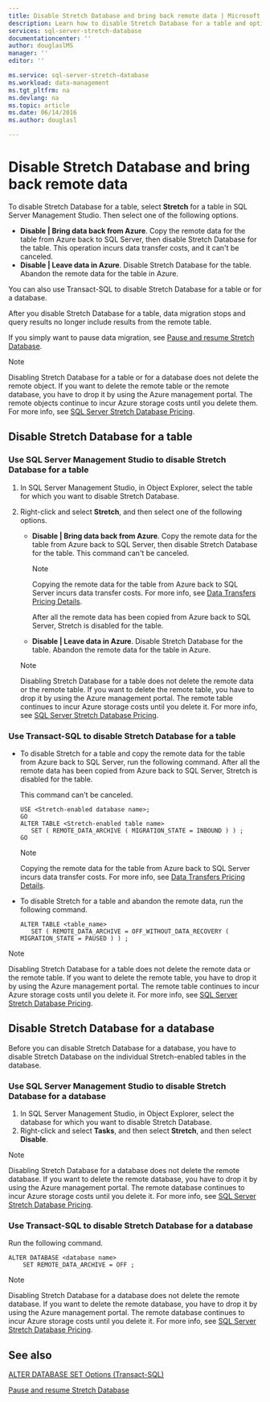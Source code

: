 ```yaml
---
title: Disable Stretch Database and bring back remote data | Microsoft Azure
description: Learn how to disable Stretch Database for a table and optionally bring back remote data.
services: sql-server-stretch-database
documentationcenter: ''
author: douglaslMS
manager: ''
editor: ''

ms.service: sql-server-stretch-database
ms.workload: data-management
ms.tgt_pltfrm: na
ms.devlang: na
ms.topic: article
ms.date: 06/14/2016
ms.author: douglasl

---
```

# Disable Stretch Database and bring back remote data
To disable Stretch Database for a table, select **Stretch** for a table in SQL Server Management Studio. Then select one of the following options.

* **Disable | Bring data back from Azure**. Copy the remote data for the table from Azure back to SQL Server, then disable Stretch Database for the table. This operation incurs data transfer costs, and it can't be canceled.
* **Disable | Leave data in Azure**. Disable Stretch Database for the table.  Abandon the remote data for the table in Azure.

You can also use Transact\-SQL to disable Stretch Database for a table or for a database.

After you disable Stretch Database for a table, data migration stops and query results no longer include results from the remote table.

If you simply want to pause data migration, see [Pause and resume Stretch Database](sql-server-stretch-database-pause.md).

> [!NOTE]
> Disabling Stretch Database for a table or for a database does not delete the remote object. If you want to delete the remote table or the remote database, you have to drop it by using the Azure management portal. The remote objects continue to incur Azure storage costs until you delete them. For more info, see [SQL Server Stretch Database Pricing](https://azure.microsoft.com/pricing/details/sql-server-stretch-database/).
> 
> 

## Disable Stretch Database for a table
### Use SQL Server Management Studio to disable Stretch Database for a table
1. In SQL Server Management Studio, in Object Explorer, select the table for which you want to disable Stretch Database.
2. Right\-click and select **Stretch**, and then select one of the following options.
   
   * **Disable | Bring data back from Azure**. Copy the remote data for the table from Azure back to SQL Server, then disable Stretch Database for the table. This command can't be canceled.
     
     > [!NOTE]
     > Copying the remote data for the table from Azure back to SQL Server incurs data transfer costs. For more info, see [Data Transfers Pricing Details](https://azure.microsoft.com/pricing/details/data-transfers/).
     > 
     > 
     
     After all the remote data has been copied from Azure back to SQL Server, Stretch is disabled for the table.
   * **Disable | Leave data in Azure**. Disable Stretch Database for the table.  Abandon the remote data for the table in Azure.
   
   > [!NOTE]
   > Disabling Stretch Database for a table does not delete the remote data or the remote table. If you want to delete the remote table, you have to drop it by using the Azure management portal. The remote table continues to incur Azure storage costs until you delete it. For more info, see [SQL Server Stretch Database Pricing](https://azure.microsoft.com/pricing/details/sql-server-stretch-database/).
   > 
   > 

### Use Transact\-SQL to disable Stretch Database for a table
* To disable Stretch for a table and copy the remote data for the table from Azure back to SQL Server, run the following command. After all the remote data has been copied from Azure back to SQL Server, Stretch is disabled for the table.
  
  This command can't be canceled.
  
  ```tsql
  USE <Stretch-enabled database name>;
  GO
  ALTER TABLE <Stretch-enabled table name>  
     SET ( REMOTE_DATA_ARCHIVE ( MIGRATION_STATE = INBOUND ) ) ;
  GO
  ```
  > [!NOTE]
  > Copying the remote data for the table from Azure back to SQL Server incurs data transfer costs. For more info, see [Data Transfers Pricing Details](https://azure.microsoft.com/pricing/details/data-transfers/).
  > 
* To disable Stretch for a table and abandon the remote data, run the following command.
  
  ```tsql
  ALTER TABLE <table_name>
     SET ( REMOTE_DATA_ARCHIVE = OFF_WITHOUT_DATA_RECOVERY ( MIGRATION_STATE = PAUSED ) ) ;
  ```

> [!NOTE]
> Disabling Stretch Database for a table does not delete the remote data or the remote table. If you want to delete the remote table, you have to drop it by using the Azure management portal. The remote table continues to incur Azure storage costs until you delete it. For more info, see [SQL Server Stretch Database Pricing](https://azure.microsoft.com/pricing/details/sql-server-stretch-database/).
> 
> 

## Disable Stretch Database for a database
Before you can disable Stretch Database for a database, you have to disable Stretch Database on the individual Stretch\-enabled tables in the database.

### Use SQL Server Management Studio to disable Stretch Database for a database
1. In SQL Server Management Studio, in Object Explorer, select the database for which you want to disable Stretch Database.
2. Right\-click and select **Tasks**, and then select **Stretch**, and then select **Disable**.

> [!NOTE]
> Disabling Stretch Database for a database does not delete the remote database. If you want to delete the remote database, you have to drop it by using the Azure management portal. The remote database continues to incur Azure storage costs until you delete it. For more info, see [SQL Server Stretch Database Pricing](https://azure.microsoft.com/pricing/details/sql-server-stretch-database/).
> 
> 

### Use Transact\-SQL to disable Stretch Database for a database
Run the following command.

```tsql
ALTER DATABASE <database name>
    SET REMOTE_DATA_ARCHIVE = OFF ;
```

> [!NOTE]
> Disabling Stretch Database for a database does not delete the remote database. If you want to delete the remote database, you have to drop it by using the Azure management portal. The remote database continues to incur Azure storage costs until you delete it. For more info, see [SQL Server Stretch Database Pricing](https://azure.microsoft.com/pricing/details/sql-server-stretch-database/).
> 
> 

## See also
[ALTER DATABASE SET Options (Transact-SQL)](https://msdn.microsoft.com/library/bb522682.aspx)

[Pause and resume Stretch Database](sql-server-stretch-database-pause.md)

